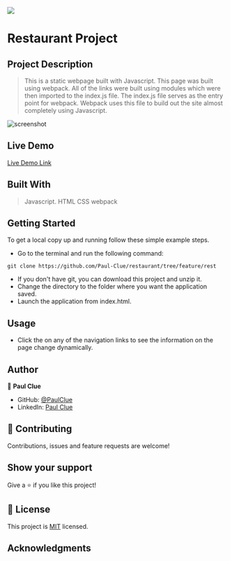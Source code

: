 ![](https://img.shields.io/badge/Microverse-blueviolet)

# Restaurant Project

## Project Description
> This is a static webpage built with Javascript. This page was built using webpack. All of the links were built using modules which were then imported to the index.js file. The index.js file serves as the entry point for webpack. Webpack uses this file to build out the site almost completely using Javascript.

![screenshot](./assets/img/Screenshot(16).png)

## Live Demo

[Live Demo Link](https://paul-clue.github.io/restaurant/#)

## Built With
> Javascript.
> HTML
> CSS
> webpack


## Getting Started

To get a local copy up and running follow these simple example steps.

- Go to the terminal and run the following command:
```
git clone https://github.com/Paul-Clue/restaurant/tree/feature/rest
```
- If you don't have git, you can download this project and unzip it.
- Change the directory to the folder where you want the application saved.
- Launch the application from index.html.

## Usage
- Click the on any of the navigation links to see the information on the page change dynamically.

## Author

👤 **Paul Clue**

- GitHub: [@PaulClue](https://github.com/Paul-Clue)
- LinkedIn: [Paul Clue](https://www.linkedin.com/in/paul-clue/)

## 🤝 Contributing

Contributions, issues and feature requests are welcome!


## Show your support

Give a ⭐️ if you like this project!


## 📝 License

This project is [MIT](LICENSE) licensed.

## Acknowledgments